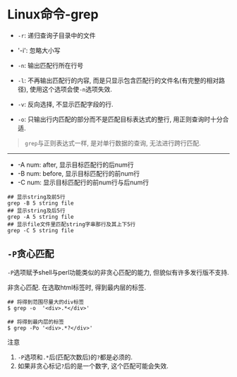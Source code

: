 # Linux命令-grep

- `-r`: 递归查询子目录中的文件
- '-i': 忽略大小写

- `-n`: 输出匹配行所在行号
- `-l`: 不再输出匹配行的内容, 而是只显示包含匹配行的文件名(有完整的相对路径), 使用这个选项会使`-n`选项失效.
- `-v`: 反向选择, 不显示匹配字段的行.
- `-o`: 只输出行内匹配的部分而不是匹配目标表达式的整行, 用正则查询时十分合适.

> `grep`与正则表达式一样, 是对单行数据的查询, 无法进行跨行匹配.

------

- -A num: after, 显示目标匹配行的后num行
- -B num: before, 显示目标匹配行的前num行
- -C num: 显示目标匹配行的前num行与后num行

```shell
## 显示string及前5行
grep -B 5 string file
## 显示string及后5行
grep -A 5 string file
## 显示file文件里匹配string字串那行及其上下5行
grep -C 5 string file
```

## `-P`贪心匹配

`-P`选项赋予shell与perl功能类似的非贪心匹配的能力, 但貌似有许多发行版不支持.

非贪心匹配. 在选取html标签时, 得到最内层的标签.

```
## 将得到范围尽量大的div标签
$ grep -o  '<div>.*</div>'

## 将得到最内层的标签
$ grep -Po '<div>.*?</div>'
```

注意

1. `-P`选项和`.*`后(匹配次数后)的`?`都是必须的.
2. 如果非贪心标记`?`后的是一个数字, 这个匹配可能会失效.
